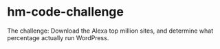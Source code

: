 hm-code-challenge
=================

The challenge: Download the Alexa top million sites, and determine what percentage actually run WordPress.
